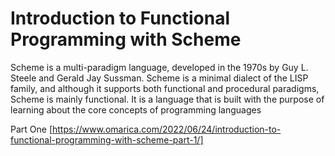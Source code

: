 # Introduction to Functional Programming with Scheme

Scheme is a multi-paradigm language, developed in the 1970s by Guy L. Steele and Gerald Jay Sussman. Scheme is a minimal dialect of the LISP family, and although it supports both functional and procedural paradigms, Scheme is mainly functional. It is a language that is built with the purpose of learning about the core concepts of programming languages

Part One [https://www.omarica.com/2022/06/24/introduction-to-functional-programming-with-scheme-part-1/]
